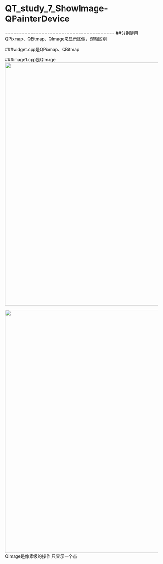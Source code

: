 # QT_study_7_ShowImage-QPainterDevice


=======================================
##分别使用QPixmap、QBitmap、QImage来显示图像，观察区别

###widget.cpp是QPixmap、QBitmap

###image1.cpp是QImage
<img heigh="500" width="800" src="http://ww4.sinaimg.cn/mw690/6c9594a0jw1ejrb49dyk5j20m80a0q3y.jpg">

<img heigh="500" width="800" src="http://ww1.sinaimg.cn/mw690/6c9594a0jw1ejrb4an3ovj20m209u0ut.jpg">
QImage是像素级的操作  只显示一个点





